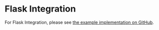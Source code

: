 # Flask Integration

For Flask Integration, please see [the example implementation on GitHub](https://github.com/krptn/flaskExample).
